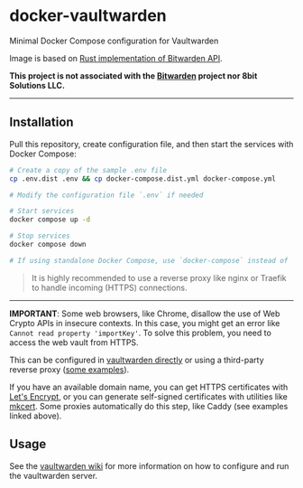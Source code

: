 # docker-vaultwarden

Minimal Docker Compose configuration for Vaultwarden

Image is based on [Rust implementation of Bitwarden API](https://github.com/dani-garcia/vaultwarden).

**This project is not associated with the [Bitwarden](https://bitwarden.com/) project nor 8bit Solutions LLC.**

---

## Installation

Pull this repository, create configuration file, and then start the services with Docker Compose:

```sh
# Create a copy of the sample .env file
cp .env.dist .env && cp docker-compose.dist.yml docker-compose.yml

# Modify the configuration file `.env` if needed

# Start services
docker compose up -d

# Stop services
docker compose down

# If using standalone Docker Compose, use `docker-compose` instead of `docker compose`
```

> It is highly recommended to use a reverse proxy like nginx or Traefik to handle incoming (HTTPS) connections.

---

**IMPORTANT**: Some web browsers, like Chrome, disallow the use of Web Crypto APIs in insecure contexts. In this case, you might get an error like `Cannot read property 'importKey'`. To solve this problem, you need to access the web vault from HTTPS.

This can be configured in [vaultwarden directly](https://github.com/dani-garcia/vaultwarden/wiki/Enabling-HTTPS) or using a third-party reverse proxy ([some examples](https://github.com/dani-garcia/vaultwarden/wiki/Proxy-examples)).

If you have an available domain name, you can get HTTPS certificates with [Let's Encrypt](https://letsencrypt.org/), or you can generate self-signed certificates with utilities like [mkcert](https://github.com/FiloSottile/mkcert). Some proxies automatically do this step, like Caddy (see examples linked above).

## Usage

See the [vaultwarden wiki](https://github.com/dani-garcia/vaultwarden/wiki) for more information on how to configure and run the vaultwarden server.
